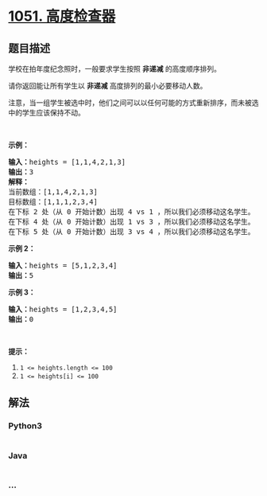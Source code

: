 # [1051. 高度检查器](https://leetcode-cn.com/problems/height-checker)

## 题目描述
<!-- 这里写题目描述 -->
<p>学校在拍年度纪念照时，一般要求学生按照 <strong>非递减</strong> 的高度顺序排列。</p>

<p>请你返回能让所有学生以 <strong>非递减</strong> 高度排列的最小必要移动人数。</p>

<p>注意，当一组学生被选中时，他们之间可以以任何可能的方式重新排序，而未被选中的学生应该保持不动。</p>

<p>&nbsp;</p>

<p><strong>示例：</strong></p>

<pre><strong>输入：</strong>heights =&nbsp;[1,1,4,2,1,3]
<strong>输出：</strong>3 
<strong>解释：</strong>
当前数组：[1,1,4,2,1,3]
目标数组：[1,1,1,2,3,4]
在下标 2 处（从 0 开始计数）出现 4 vs 1 ，所以我们必须移动这名学生。
在下标 4 处（从 0 开始计数）出现 1 vs 3 ，所以我们必须移动这名学生。
在下标 5 处（从 0 开始计数）出现 3 vs 4 ，所以我们必须移动这名学生。</pre>

<p><strong>示例 2：</strong></p>

<pre><strong>输入：</strong>heights = [5,1,2,3,4]
<strong>输出：</strong>5
</pre>

<p><strong>示例 3：</strong></p>

<pre><strong>输入：</strong>heights = [1,2,3,4,5]
<strong>输出：</strong>0
</pre>

<p>&nbsp;</p>

<p><strong>提示：</strong></p>

<ol>
	<li><code>1 &lt;= heights.length &lt;= 100</code></li>
	<li><code>1 &lt;= heights[i] &lt;= 100</code></li>
</ol>



## 解法
<!-- 这里可写通用的实现逻辑 -->


### Python3
<!-- 这里可写当前语言的特殊实现逻辑 -->

```python

```

### Java
<!-- 这里可写当前语言的特殊实现逻辑 -->

```java

```

### ...
```

```
